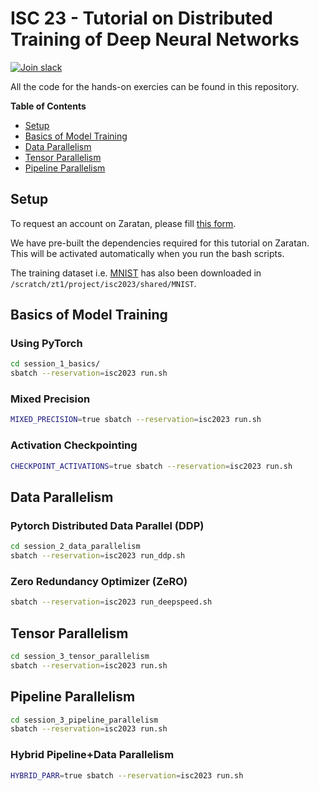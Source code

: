 # ISC 23 - Tutorial on Distributed Training of Deep Neural Networks

[![Join slack](https://img.shields.io/badge/slack-axonn--users-blue)](https://join.slack.com/t/axonn-users/shared_invite/zt-1vw4fm25c-XAH9n9d_3hg5TuHMw_7Ggw)

All the code for the hands-on exercies can be found in this repository. 

**Table of Contents**

* [Setup](#setup)
* [Basics of Model Training](#basics-of-model-training)
* [Data Parallelism](#data-parallelism)
* [Tensor Parallelism](#tensor-parallelism)
* [Pipeline Parallelism](#pipeline-parallelism)

## Setup 

To request an account on Zaratan, please fill [this form](https://docs.google.com/forms/d/e/1FAIpQLSeHoELzzWfOlo3YnCDxLyfY581hWuSidjWgzIvUq2gGFOinWw/viewform?usp=sf_link).

We have pre-built the dependencies required for this tutorial on Zaratan. This
will be activated automatically when you run the bash scripts.

The training dataset i.e. [MNIST](http://yann.lecun.com/exdb/mnist/) has also
been downloaded in `/scratch/zt1/project/isc2023/shared/MNIST`.

## Basics of Model Training

### Using PyTorch

```bash
cd session_1_basics/
sbatch --reservation=isc2023 run.sh
```

### Mixed Precision

```bash
MIXED_PRECISION=true sbatch --reservation=isc2023 run.sh
```

### Activation Checkpointing

```bash
CHECKPOINT_ACTIVATIONS=true sbatch --reservation=isc2023 run.sh
```

## Data Parallelism

### Pytorch Distributed Data Parallel (DDP)

```bash
cd session_2_data_parallelism
sbatch --reservation=isc2023 run_ddp.sh
```

### Zero Redundancy Optimizer (ZeRO)


```bash
sbatch --reservation=isc2023 run_deepspeed.sh
```

## Tensor Parallelism

```bash
cd session_3_tensor_parallelism
sbatch --reservation=isc2023 run.sh
```

## Pipeline Parallelism


```bash
cd session_3_pipeline_parallelism
sbatch --reservation=isc2023 run.sh
```

### Hybrid Pipeline+Data Parallelism

```bash
HYBRID_PARR=true sbatch --reservation=isc2023 run.sh
```
